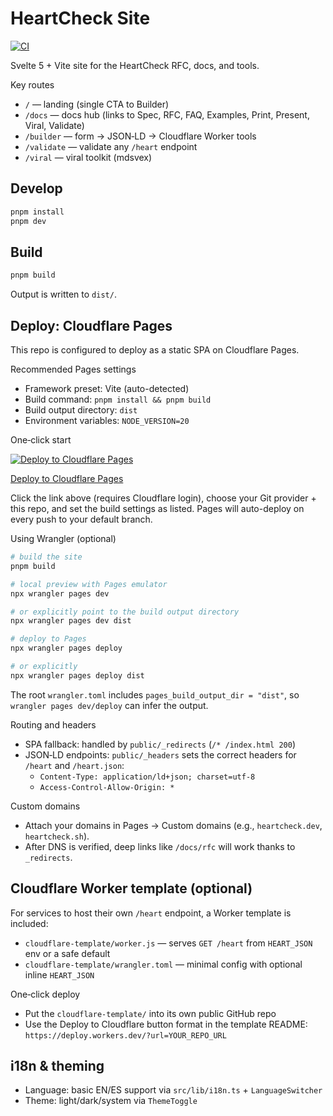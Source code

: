 # HeartCheck Site

[![CI](https://github.com/OWNER/REPO/actions/workflows/ci.yml/badge.svg)](https://github.com/OWNER/REPO/actions/workflows/ci.yml)

Svelte 5 + Vite site for the HeartCheck RFC, docs, and tools.

Key routes

- `/` — landing (single CTA to Builder)
- `/docs` — docs hub (links to Spec, RFC, FAQ, Examples, Print, Present, Viral, Validate)
- `/builder` — form → JSON‑LD → Cloudflare Worker tools
- `/validate` — validate any `/heart` endpoint
- `/viral` — viral toolkit (mdsvex)

## Develop

```sh
pnpm install
pnpm dev
```

## Build

```sh
pnpm build
```

Output is written to `dist/`.

## Deploy: Cloudflare Pages

This repo is configured to deploy as a static SPA on Cloudflare Pages.

Recommended Pages settings

- Framework preset: Vite (auto-detected)
- Build command: `pnpm install && pnpm build`
- Build output directory: `dist`
- Environment variables: `NODE_VERSION=20`

One‑click start

[![Deploy to Cloudflare Pages](https://img.shields.io/badge/Deploy%20to-Cloudflare%20Pages-0f172a?logo=cloudflare&logoColor=F38020)](https://dash.cloudflare.com/?to=/:account/pages/new)

[Deploy to Cloudflare Pages](https://dash.cloudflare.com/?to=/:account/pages/new)

Click the link above (requires Cloudflare login), choose your Git provider + this repo, and set the build settings as listed. Pages will auto-deploy on every push to your default branch.

Using Wrangler (optional)

```sh
# build the site
pnpm build

# local preview with Pages emulator
npx wrangler pages dev

# or explicitly point to the build output directory
npx wrangler pages dev dist

# deploy to Pages
npx wrangler pages deploy

# or explicitly
npx wrangler pages deploy dist
```

The root `wrangler.toml` includes `pages_build_output_dir = "dist"`, so `wrangler pages dev/deploy` can infer the output.

Routing and headers

- SPA fallback: handled by `public/_redirects` (`/* /index.html 200`)
- JSON‑LD endpoints: `public/_headers` sets the correct headers for `/heart` and `/heart.json`:
  - `Content-Type: application/ld+json; charset=utf-8`
  - `Access-Control-Allow-Origin: *`

Custom domains

- Attach your domains in Pages → Custom domains (e.g., `heartcheck.dev`, `heartcheck.sh`).
- After DNS is verified, deep links like `/docs/rfc` will work thanks to `_redirects`.

## Cloudflare Worker template (optional)

For services to host their own `/heart` endpoint, a Worker template is included:

- `cloudflare-template/worker.js` — serves `GET /heart` from `HEART_JSON` env or a safe default
- `cloudflare-template/wrangler.toml` — minimal config with optional inline `HEART_JSON`

One‑click deploy

- Put the `cloudflare-template/` into its own public GitHub repo
- Use the Deploy to Cloudflare button format in the template README:
  `https://deploy.workers.dev/?url=YOUR_REPO_URL`

## i18n & theming

- Language: basic EN/ES support via `src/lib/i18n.ts` + `LanguageSwitcher`
- Theme: light/dark/system via `ThemeToggle`
